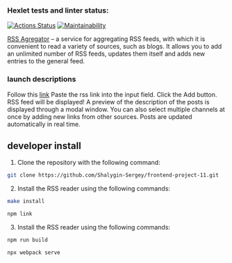 ### Hexlet tests and linter status:
[![Actions Status](https://github.com/Shalygin-Sergey/frontend-project-11/workflows/hexlet-check/badge.svg)](https://github.com/Shalygin-Sergey/frontend-project-11/actions)
[![Maintainability](https://api.codeclimate.com/v1/badges/cdabed18eb99bf6a35db/maintainability)](https://codeclimate.com/github/Shalygin-Sergey/frontend-project-lvl1/maintainability)

[RSS Agregator](https://frontend-project-11-gray-delta.vercel.app/) – a service for aggregating RSS feeds, with which it is convenient to read a variety of sources, such as blogs. It allows you to add an unlimited number of RSS feeds, updates them itself and adds new entries to the general feed.

### launch descriptions

Follow this [link](https://frontend-project-11-gray-delta.vercel.app/)
Paste the rss link into the input field. Click the Add button. RSS feed will be displayed! A preview of the description of the posts is displayed through a modal window. You can also select multiple channels at once by adding new links from other sources. Posts are updated automatically in real time.

## developer install

1. Clone the repository with the following command:
```sh 
git clone https://github.com/Shalygin-Sergey/frontend-project-11.git
```

2. Install the RSS reader using the following commands:
```sh
make install
```

```sh
npm link
```

3. Install the RSS reader using the following commands:
```sh
npm run build
```

```sh
npx webpack serve
```

